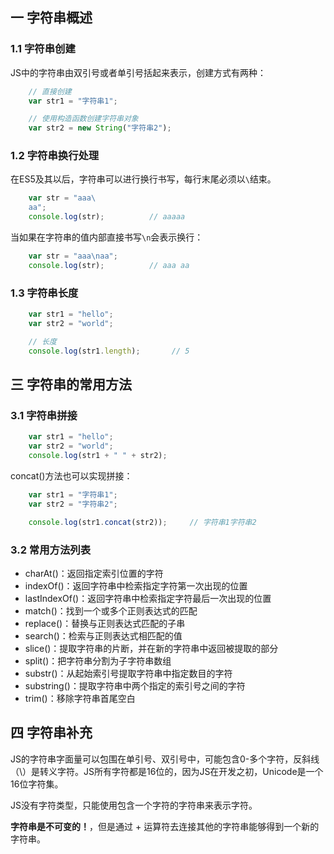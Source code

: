 ## 一 字符串概述

###  1.1 字符串创建

JS中的字符串由双引号或者单引号括起来表示，创建方式有两种：
```js
    // 直接创建
    var str1 = "字符串1";

    // 使用构造函数创建字符串对象
    var str2 = new String("字符串2");
```

###  1.2 字符串换行处理

在ES5及其以后，字符串可以进行换行书写，每行末尾必须以`\`结束。
```js
    var str = "aaa\
    aa";
    console.log(str);          // aaaaa
```

当如果在字符串的值内部直接书写`\n`会表示换行：
```js
    var str = "aaa\naa";
    console.log(str);          // aaa aa
```

###  1.3 字符串长度
```js
    var str1 = "hello";
    var str2 = "world";

    // 长度
    console.log(str1.length);       // 5
```

## 三 字符串的常用方法

###  3.1 字符串拼接
```js
    var str1 = "hello";
    var str2 = "world";
    console.log(str1 + " " + str2);
```

concat()方法也可以实现拼接：
```js
    var str1 = "字符串1";
    var str2 = "字符串2";

    console.log(str1.concat(str2));     // 字符串1字符串2
```

###  3.2 常用方法列表

- charAt()：返回指定索引位置的字符
- indexOf()：返回字符串中检索指定字符第一次出现的位置
- lastIndexOf()：返回字符串中检索指定字符最后一次出现的位置
- match()：找到一个或多个正则表达式的匹配
- replace()：替换与正则表达式匹配的子串
- search()：检索与正则表达式相匹配的值
- slice()：提取字符串的片断，并在新的字符串中返回被提取的部分
- split()：把字符串分割为子字符串数组
- substr()：从起始索引号提取字符串中指定数目的字符
- substring()：提取字符串中两个指定的索引号之间的字符
- trim()：移除字符串首尾空白


## 四 字符串补充

JS的字符串字面量可以包围在单引号、双引号中，可能包含0-多个字符，反斜线（\）是转义字符。JS所有字符都是16位的，因为JS在开发之初，Unicode是一个16位字符集。  

JS没有字符类型，只能使用包含一个字符的字符串来表示字符。  

**字符串是不可变的！**，但是通过 + 运算符去连接其他的字符串能够得到一个新的字符串。
